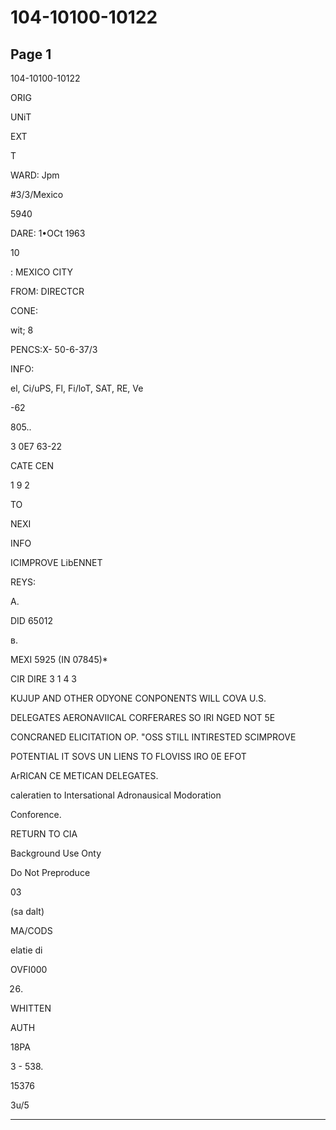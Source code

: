 # 104-10100-10122

## Page 1

104-10100-10122

ORIG

UNiT

EXT

T

WARD: Jpm

#3/3/Mexico

5940

DARE: 1•OCt 1963

10

: MEXICO CITY

FROM: DIRECTCR

CONE:

wit; 8

PENCS:X- 50-6-37/3

INFO:

el, Ci/uPS, Fl, Fi/loT, SAT, RE, Ve

-62

805..

3 0E7 63-22

CATE CEN

1 9 2

TO

NEXI

INFO

ICIMPROVE LibENNET

REYS:

A.

DID 65012

в.

MEXI 5925 (IN 07845)*

CIR DIRE 3 1 4 3

KUJUP AND OTHER ODYONE CONPONENTS WILL COVA U.S.

DELEGATES AERONAVIICAL CORFERARES SO IRI NGED NOT 5E

CONCRANED ELICITATION OP. "OSS STILL INTIRESTED SCIMPROVE

POTENTIAL IT SOVS UN LIENS TO FLOVISS IRO 0E EFOT

ArRICAN CE METICAN DELEGATES.

caleratien to Intersational Adronausical Modoration

Conforence.

RETURN TO CIA

Background Use Onty

Do Not Preproduce

03

(sa dalt)

MA/CODS

elatie di

OVFI000

26.

WHITTEN

AUTH

18PA

3 - 538.

15376

3u/5

---

